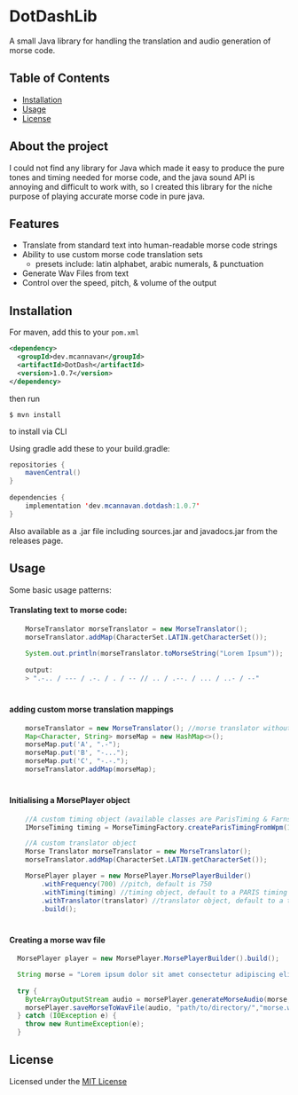 # DotDashLib
A small Java library for handling the 
translation and audio generation of morse code.

## Table of Contents
- [Installation](#Installation)
- [Usage](#Usage)
- [License](#License)

## About the project
I could not find any library for Java which made it easy to produce the pure tones and timing
needed for morse code, and the java sound API is annoying and difficult to work with, so I created
this library for the niche purpose of playing accurate morse code in pure java.

## Features

- Translate from standard text into human-readable morse code strings
- Ability to use custom morse code translation sets 
  - presets include: latin alphabet, arabic numerals, & punctuation
- Generate Wav Files from text
- Control over the speed, pitch, & volume of the output

## Installation
For maven, add this to your `pom.xml`
```xml
<dependency>
  <groupId>dev.mcannavan</groupId>
  <artifactId>DotDash</artifactId>
  <version>1.0.7</version>
</dependency>
```
then run
```
$ mvn install
```
to install via CLI

Using gradle add these to your build.gradle:

```java
repositories {
    mavenCentral()
}
  
dependencies {
    implementation 'dev.mcannavan.dotdash:1.0.7'
}

```

Also available as a .jar file including sources.jar and javadocs.jar from the releases page.

## Usage
Some basic usage patterns:
#### Translating text to morse code:
```java
    MorseTranslator morseTranslator = new MorseTranslator();
    morseTranslator.addMap(CharacterSet.LATIN.getCharacterSet());
    
    System.out.println(morseTranslator.toMorseString("Lorem Ipsum"));
    
    output:
    > ".-.. / --- / .-. / . / -- // .. / .--. / ... / ..- / --"
```
#
#### adding custom morse translation mappings
```java
    morseTranslator = new MorseTranslator(); //morse translator without any maps
    Map<Character, String> morseMap = new HashMap<>();
    morseMap.put('A', ".-");
    morseMap.put('B', "-...");
    morseMap.put('C', "-.-.");
    morseTranslator.addMap(morseMap);
```

#
#### Initialising a MorsePlayer object
```java
    //A custom timing object (available classes are ParisTiming & Farnsworth Timing  
    IMorseTiming timing = MorseTimingFactory.createParisTimingFromWpm(15);

    //A custom translator object
    Morse Translator morseTranslator = new MorseTranslator();
    morseTranslator.addMap(CharacterSet.LATIN.getCharacterSet());

    MorsePlayer player = new MorsePlayer.MorsePlayerBuilder()
        .withFrequency(700) //pitch, default is 750
        .withTiming(timing) //timing object, default to a PARIS timing of 20 wpm
        .withTranslator(translator) //translator object, default to a translator with latin alphabet, arabic numerals, & punctuation
        .build();

```
#
#### Creating a morse wav file
```java
  MorsePlayer player = new MorsePlayer.MorsePlayerBuilder().build();

  String morse = "Lorem ipsum dolor sit amet consectetur adipiscing elit sed"
        
  try {
    ByteArrayOutputStream audio = morsePlayer.generateMorseAudio(morse,100); //generate an output stream of morse at 100% volume
    morsePlayer.saveMorseToWavFile(audio, "path/to/directory/","morse.wav"); //save an audio file "morse.wav" at the specified location
  } catch (IOException e) {
    throw new RuntimeException(e);
  }
```

## License
Licensed under the [MIT License](LICENSE)
